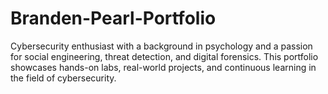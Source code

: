 # Branden-Pearl-Portfolio
Cybersecurity enthusiast with a background in psychology and a passion for social engineering, threat detection, and digital forensics. This portfolio showcases hands-on labs, real-world projects, and continuous learning in the field of cybersecurity.
